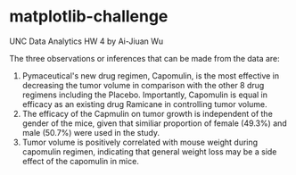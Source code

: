 # matplotlib-challenge
UNC Data Analytics HW 4 by Ai-Jiuan Wu

The three observations or inferences that can be made from the data are:
1. Pymaceutical's new drug regimen, Capomulin, is the most effective in decreasing the tumor volume in comparison with the other 8 drug regimens including the Placebo.  Importantly, Capomulin is equal in efficacy as an existing drug Ramicane in controlling tumor volume.  
2. The efficacy of the Capmulin on tumor growth is independent of the gender of the mice, given that similiar proportion of female (49.3%) and male (50.7%) were used in the study.
3. Tumor volume is positively correlated with mouse weight during capomulin regimen, indicating that general weight loss may be a side effect of the capomulin in mice.
